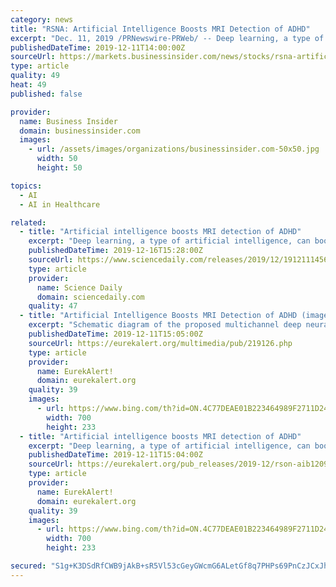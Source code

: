 ```yaml
---
category: news
title: "RSNA: Artificial Intelligence Boosts MRI Detection of ADHD"
excerpt: "Dec. 11, 2019 /PRNewswire-PRWeb/ -- Deep learning, a type of artificial intelligence, can boost the power of MRI in predicting ... medical physicists and related scientists promoting excellence in patient care and health care delivery through education, research and technologic innovation. The Society is based in Oak Brook, Ill."
publishedDateTime: 2019-12-11T14:00:00Z
sourceUrl: https://markets.businessinsider.com/news/stocks/rsna-artificial-intelligence-boosts-mri-detection-of-adhd-1028755575
type: article
quality: 49
heat: 49
published: false

provider:
  name: Business Insider
  domain: businessinsider.com
  images:
    - url: /assets/images/organizations/businessinsider.com-50x50.jpg
      width: 50
      height: 50

topics:
  - AI
  - AI in Healthcare

related:
  - title: "Artificial intelligence boosts MRI detection of ADHD"
    excerpt: "Deep learning, a type of artificial intelligence, can boost the power of MRI in predicting attention deficit hyperactivity disorder (ADHD), according to a new study. Researchers said the approach could also have applications for other neurological conditions. Deep learning, a type of artificial intelligence, can boost the power of MRI in ..."
    publishedDateTime: 2019-12-16T15:28:00Z
    sourceUrl: https://www.sciencedaily.com/releases/2019/12/191211145609.htm
    type: article
    provider:
      name: Science Daily
      domain: sciencedaily.com
    quality: 47
  - title: "Artificial Intelligence Boosts MRI Detection of ADHD (image)"
    excerpt: "Schematic diagram of the proposed multichannel deep neural network model analyzing multiscale functional brain connectome for a classification task. rsfMRI = resting-state functional MRI. Disclaimer: AAAS and EurekAlert! are not responsible for the accuracy of news releases posted to EurekAlert! by contributing institutions or for the use of ..."
    publishedDateTime: 2019-12-11T15:05:00Z
    sourceUrl: https://eurekalert.org/multimedia/pub/219126.php
    type: article
    provider:
      name: EurekAlert!
      domain: eurekalert.org
    quality: 39
    images:
      - url: https://www.bing.com/th?id=ON.4C77DEAE01B223464989F2711D24C1BC
        width: 700
        height: 233
  - title: "Artificial intelligence boosts MRI detection of ADHD"
    excerpt: "Deep learning, a type of artificial intelligence, can boost the power of MRI in predicting attention ... medical physicists and related scientists promoting excellence in patient care and health care delivery through education, research and technologic innovation. The Society is based in Oak Brook, Ill. (RSNA.org)"
    publishedDateTime: 2019-12-11T15:04:00Z
    sourceUrl: https://eurekalert.org/pub_releases/2019-12/rson-aib120919.php
    type: article
    provider:
      name: EurekAlert!
      domain: eurekalert.org
    quality: 39
    images:
      - url: https://www.bing.com/th?id=ON.4C77DEAE01B223464989F2711D24C1BC
        width: 700
        height: 233

secured: "S1g+K3DSdRfCWB9jAkB+sR5Vl53cGeyGWcmG6ALetGf8q7PHPs69PnCzJCxJhktiSNGigmtVdiQvicdvHS7u9GKcviLxfWt0OHS+NoMmk3H9cBFgKDp8oZt53XhcixWXpeOQo/rcSRh6KB4ogexUTde7fq7r4ueV3UqNtA6rWWSlZ9v2kTmG/vxkOIHyxdJ24spdDR5ToPUgpvrfXAIElcPNLPACIK6cRt8z5qACf9svBO1NWfrqQwL/jNagQEOc5qP/4yXEyBrts2PlEQwLbQ==;5pHdUFF+13cPAhCp894ocQ=="
---
```



